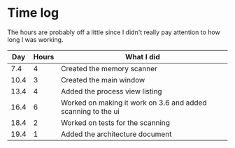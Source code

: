 # Time log
The hours are probably off a little since I didn't really pay attention 
to how long I was working.

| Day  | Hours | What I did                     |
|------|-------|--------------------------------|
| 7.4  | 4     | Created the memory scanner     |
| 10.4 | 3     | Created the main window        |
| 13.4 | 4     | Added the process view listing |
| 16.4 | 6     | Worked on making it work on 3.6 and added scanning to the ui|
| 18.4 | 2     | Worked on tests for the scanning |
| 19.4 | 1     | Added the architecture document |
 